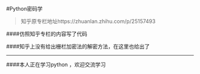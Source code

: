 #Python密码学

> 知乎原专栏地址https://zhuanlan.zhihu.com/p/25157493

####仿照知乎专栏的内容写了代码

####知乎上没有给出栅栏加密法的解密方法，在这里也给出了

---

####本人正在学习python ，欢迎交流学习

